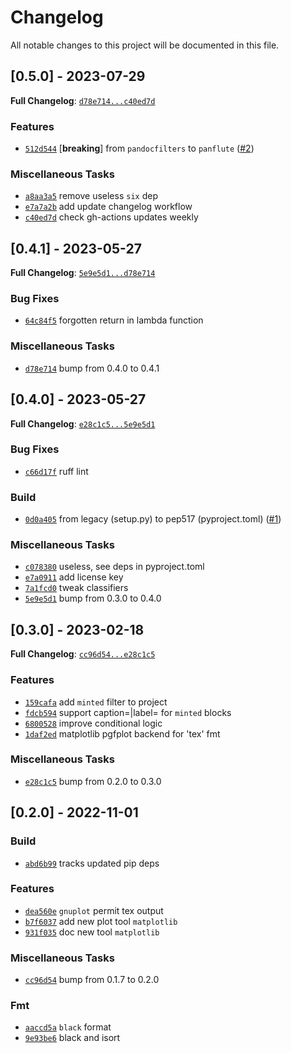 # Changelog

All notable changes to this project will be documented in this file.

## [0.5.0] - 2023-07-29

**Full Changelog**: [`d78e714...c40ed7d`](https://github.com/andros21/imagine/compare/d78e714694abee2ed847b9885c2df65596a91740...c40ed7da61aa516afcf8ed6756703db214975b9a)

### Features

- [`512d544`](https://github.com/andros21/imagine/commit/512d54413c0c9a717d170c8dc35080ce579ad4f3) [**breaking**] from `pandocfilters` to `panflute` ([#2](https://github.com/andros21/imagine/issues/2))

### Miscellaneous Tasks

- [`a8aa3a5`](https://github.com/andros21/imagine/commit/a8aa3a59b886142fdfee4d731be642654d5abd39) remove useless `six` dep
- [`e7a7a2b`](https://github.com/andros21/imagine/commit/e7a7a2b4e9c2c1e7f3f0579f575fda6c09bdd636) add update changelog workflow
- [`c40ed7d`](https://github.com/andros21/imagine/commit/c40ed7da61aa516afcf8ed6756703db214975b9a) check gh-actions updates weekly

## [0.4.1] - 2023-05-27

**Full Changelog**: [`5e9e5d1...d78e714`](https://github.com/andros21/imagine/compare/5e9e5d10b6cf40b6b5ffed4ec9d44f53b35de149...d78e714694abee2ed847b9885c2df65596a91740)

### Bug Fixes

- [`64c84f5`](https://github.com/andros21/imagine/commit/64c84f54e3cd96c3dddc97eceeb559be8766313d) forgotten return in lambda function

### Miscellaneous Tasks

- [`d78e714`](https://github.com/andros21/imagine/commit/d78e714694abee2ed847b9885c2df65596a91740) bump from 0.4.0 to 0.4.1

## [0.4.0] - 2023-05-27

**Full Changelog**: [`e28c1c5...5e9e5d1`](https://github.com/andros21/imagine/compare/e28c1c5acbf9ff6333571b7b3a8bebd761621e78...5e9e5d10b6cf40b6b5ffed4ec9d44f53b35de149)

### Bug Fixes

- [`c66d17f`](https://github.com/andros21/imagine/commit/c66d17f43d5e5cc90c5bb88ca7329755b94f10cd) ruff lint

### Build

- [`0d0a405`](https://github.com/andros21/imagine/commit/0d0a405de07cc7366c93229fdd4cf829029a7907) from legacy (setup.py) to pep517 (pyproject.toml) ([#1](https://github.com/andros21/imagine/issues/1))

### Miscellaneous Tasks

- [`c078380`](https://github.com/andros21/imagine/commit/c0783806155883a6d412fd53c2494dc2ef05836d) useless, see deps in pyproject.toml
- [`e7a0911`](https://github.com/andros21/imagine/commit/e7a09112d4e496bcdb609108a9930d0d1db47654) add license key
- [`7a1fcd0`](https://github.com/andros21/imagine/commit/7a1fcd0890a9ee18ad65d56732912f256f82f2fb) tweak classifiers
- [`5e9e5d1`](https://github.com/andros21/imagine/commit/5e9e5d10b6cf40b6b5ffed4ec9d44f53b35de149) bump from 0.3.0 to 0.4.0

## [0.3.0] - 2023-02-18

**Full Changelog**: [`cc96d54...e28c1c5`](https://github.com/andros21/imagine/compare/cc96d54ff4df119182d60e0b51eb86ab9b5866b0...e28c1c5acbf9ff6333571b7b3a8bebd761621e78)

### Features

- [`159cafa`](https://github.com/andros21/imagine/commit/159cafa851a06964838b9a07fcf7ba81f4b812ef) add `minted` filter to project
- [`fdcb594`](https://github.com/andros21/imagine/commit/fdcb594e53b60f86578e7016995726ab2b989605) support caption=|label= for `minted` blocks
- [`6800528`](https://github.com/andros21/imagine/commit/68005281fadecc9bbe58d0426579fc238e2ff6fc) improve conditional logic
- [`1daf2ed`](https://github.com/andros21/imagine/commit/1daf2ed9a36f3d1ea402fe54d71d0d1f0093cde0) matplotlib pgfplot backend for 'tex' fmt

### Miscellaneous Tasks

- [`e28c1c5`](https://github.com/andros21/imagine/commit/e28c1c5acbf9ff6333571b7b3a8bebd761621e78) bump from 0.2.0 to 0.3.0

## [0.2.0] - 2022-11-01

### Build

- [`abd6b99`](https://github.com/andros21/imagine/commit/abd6b993f9f361c7565a37afb6c515cc6a985069) tracks updated pip deps

### Features

- [`dea560e`](https://github.com/andros21/imagine/commit/dea560e1da35b1590b07ad5bcdb08535199e61dd) `gnuplot` permit tex output
- [`b7f6037`](https://github.com/andros21/imagine/commit/b7f603730293637e53e681c042cf93ffd3eed2e2) add new plot tool `matplotlib`
- [`931f035`](https://github.com/andros21/imagine/commit/931f0357f5103d7ded7db008c7f43df0f3a6d2e4) doc new tool `matplotlib`

### Miscellaneous Tasks

- [`cc96d54`](https://github.com/andros21/imagine/commit/cc96d54ff4df119182d60e0b51eb86ab9b5866b0) bump from 0.1.7 to 0.2.0

### Fmt

- [`aaccd5a`](https://github.com/andros21/imagine/commit/aaccd5a27f4f25d2f640d9c1698360a9968d2157) `black` format
- [`9e93be6`](https://github.com/andros21/imagine/commit/9e93be65f84c66ccc55412c3dcbcea422b6e7fb1) black and isort

<!-- generated by git-cliff -->
